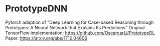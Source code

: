 # PrototypeDNN
Pytorch adaption of "Deep Learning for Case-based Reasoning through Prototypes: A Neural Network
that Explains Its Predictions" 
Original TensorFlow implementation: https://github.com/OscarcarLi/PrototypeDL
Paper: https://arxiv.org/abs/1710.04806

